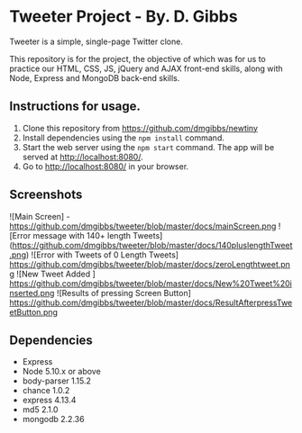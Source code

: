 
# Tweeter Project - By. D. Gibbs

Tweeter is a simple, single-page Twitter clone.

This repository is for the project, the objective of which was for us to practice our HTML, CSS, JS, jQuery and AJAX front-end skills, along with Node, Express and MongoDB back-end skills.

## Instructions for usage.

1. Clone this repository from https://github.com/dmgibbs/newtiny
2. Install dependencies using the `npm install` command.
3. Start the web server using the `npm start` command. The app will be served at <http://localhost:8080/>.
4. Go to <http://localhost:8080/> in your browser.


## Screenshots

![Main Screen] -  https://github.com/dmgibbs/tweeter/blob/master/docs/mainScreen.png
![Error message with 140+ length Tweets] (https://github.com/dmgibbs/tweeter/blob/master/docs/140pluslengthTweet.png)
![Error with Tweets of 0 Length Tweets]  https://github.com/dmgibbs/tweeter/blob/master/docs/zeroLengthtweet.png
![New Tweet Added ] https://github.com/dmgibbs/tweeter/blob/master/docs/New%20Tweet%20inserted.png
![Results of pressing Screen Button]  https://github.com/dmgibbs/tweeter/blob/master/docs/ResultAfterpressTweetButton.png



## Dependencies
- Express
- Node 5.10.x or above
- body-parser  1.15.2
- chance 1.0.2
- express 4.13.4
- md5 2.1.0
- mongodb 2.2.36